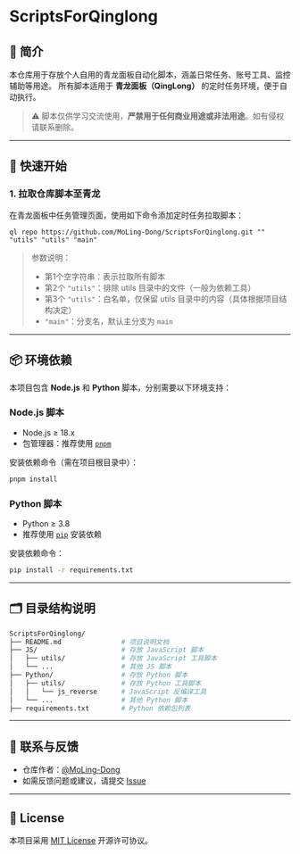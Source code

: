 # ScriptsForQinglong

## 📘 简介

本仓库用于存放个人自用的青龙面板自动化脚本，涵盖日常任务、账号工具、监控辅助等用途。
所有脚本适用于 **青龙面板（QingLong）** 的定时任务环境，便于自动执行。

> ⚠️ 脚本仅供学习交流使用，**严禁用于任何商业用途或非法用途**。如有侵权请联系删除。

---

## 🚀 快速开始

### 1. 拉取仓库脚本至青龙

在青龙面板中任务管理页面，使用如下命令添加定时任务拉取脚本：

```shell
ql repo https://github.com/MoLing-Dong/ScriptsForQinglong.git "" "utils" "utils" "main"
```

> 参数说明：
>
> * 第1个空字符串：表示拉取所有脚本
> * 第2个 `"utils"`：排除 utils 目录中的文件（一般为依赖工具）
> * 第3个 `"utils"`：白名单，仅保留 utils 目录中的内容（具体根据项目结构决定）
> * `"main"`：分支名，默认主分支为 `main`

---

## 📦 环境依赖

本项目包含 **Node.js** 和 **Python** 脚本，分别需要以下环境支持：

### Node.js 脚本

* Node.js ≥ 18.x
* 包管理器：推荐使用 [`pnpm`](https://pnpm.io/zh/installation)

安装依赖命令（需在项目根目录中）：

```bash
pnpm install
```

### Python 脚本

* Python ≥ 3.8
* 推荐使用 [`pip`](https://pip.pypa.io/en/stable/installation/) 安装依赖

安装依赖命令：

```bash
pip install -r requirements.txt
```

---

## 🗂️ 目录结构说明

```bash
ScriptsForQinglong/
├── README.md               # 项目说明文档
├── JS/                     # 存放 JavaScript 脚本
│   ├── utils/              # 存放 JavaScript 工具脚本
│   └── ...                 # 其他 JS 脚本
├── Python/                 # 存放 Python 脚本
│   ├── utils/              # 存放 Python 工具脚本
│   │   └── js_reverse      # JavaScript 反编译工具
│   └── ...                 # 其他 Python 脚本
├── requirements.txt        # Python 依赖包列表
```

---

## 📮 联系与反馈

* 仓库作者：[@MoLing-Dong](https://github.com/MoLing-Dong)
* 如需反馈问题或建议，请提交 [Issue](https://github.com/MoLing-Dong/ScriptsForQinglong/issues)

---

## 📄 License

本项目采用 [MIT License](https://opensource.org/licenses/MIT) 开源许可协议。
